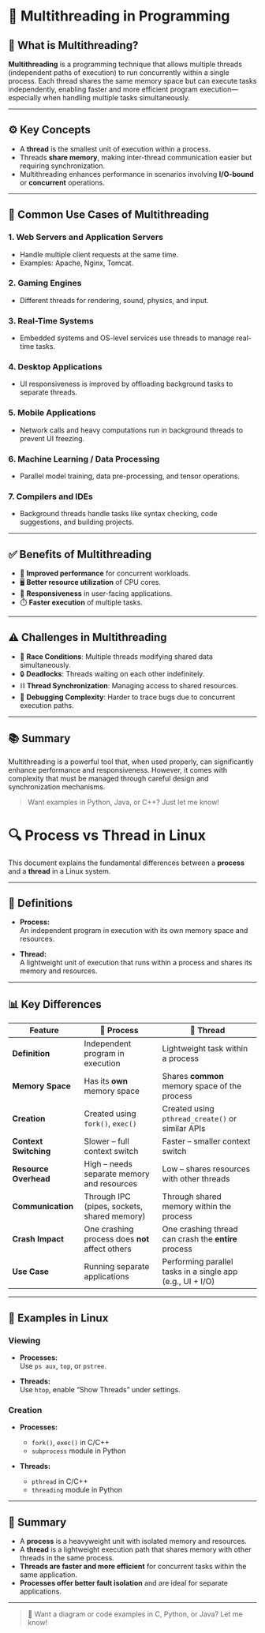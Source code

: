 # 🧵 Multithreading in Programming

## 📌 What is Multithreading?

**Multithreading** is a programming technique that allows multiple threads (independent paths of execution) to run concurrently within a single process. Each thread shares the same memory space but can execute tasks independently, enabling faster and more efficient program execution—especially when handling multiple tasks simultaneously.

---

## ⚙️ Key Concepts

- A **thread** is the smallest unit of execution within a process.
- Threads **share memory**, making inter-thread communication easier but requiring synchronization.
- Multithreading enhances performance in scenarios involving **I/O-bound** or **concurrent** operations.

---

## 📍 Common Use Cases of Multithreading

### 1. **Web Servers and Application Servers**
- Handle multiple client requests at the same time.
- Examples: Apache, Nginx, Tomcat.

### 2. **Gaming Engines**
- Different threads for rendering, sound, physics, and input.

### 3. **Real-Time Systems**
- Embedded systems and OS-level services use threads to manage real-time tasks.

### 4. **Desktop Applications**
- UI responsiveness is improved by offloading background tasks to separate threads.

### 5. **Mobile Applications**
- Network calls and heavy computations run in background threads to prevent UI freezing.

### 6. **Machine Learning / Data Processing**
- Parallel model training, data pre-processing, and tensor operations.

### 7. **Compilers and IDEs**
- Background threads handle tasks like syntax checking, code suggestions, and building projects.

---

## ✅ Benefits of Multithreading

- 🚀 **Improved performance** for concurrent workloads.
- 🖥️ **Better resource utilization** of CPU cores.
- 🧠 **Responsiveness** in user-facing applications.
- ⏱️ **Faster execution** of multiple tasks.

---

## ⚠️ Challenges in Multithreading

- 🧩 **Race Conditions**: Multiple threads modifying shared data simultaneously.
- 🔒 **Deadlocks**: Threads waiting on each other indefinitely.
- ⛓️ **Thread Synchronization**: Managing access to shared resources.
- 🐞 **Debugging Complexity**: Harder to trace bugs due to concurrent execution paths.

---

## 📚 Summary

Multithreading is a powerful tool that, when used properly, can significantly enhance performance and responsiveness. However, it comes with complexity that must be managed through careful design and synchronization mechanisms.

> Want examples in Python, Java, or C++? Just let me know!

# 🔍 Process vs Thread in Linux

This document explains the fundamental differences between a **process** and a **thread** in a Linux system.

---

## 🧠 Definitions

- **Process:**  
  An independent program in execution with its own memory space and resources.

- **Thread:**  
  A lightweight unit of execution that runs within a process and shares its memory and resources.

---

## 📊 Key Differences

| Feature               | 🧩 **Process**                                     | 🧵 **Thread**                                             |
|-----------------------|----------------------------------------------------|------------------------------------------------------------|
| **Definition**        | Independent program in execution                   | Lightweight task within a process                          |
| **Memory Space**      | Has its **own** memory space                       | Shares **common** memory space of the process              |
| **Creation**          | Created using `fork()`, `exec()`                   | Created using `pthread_create()` or similar APIs           |
| **Context Switching** | Slower – full context switch                       | Faster – smaller context switch                            |
| **Resource Overhead** | High – needs separate memory and resources         | Low – shares resources with other threads                  |
| **Communication**     | Through IPC (pipes, sockets, shared memory)        | Through shared memory within the process                   |
| **Crash Impact**      | One crashing process does **not** affect others    | One crashing thread can crash the **entire** process       |
| **Use Case**          | Running separate applications                      | Performing parallel tasks in a single app (e.g., UI + I/O) |

---

## 🔧 Examples in Linux

### Viewing
- **Processes:**  
  Use `ps aux`, `top`, or `pstree`.

- **Threads:**  
  Use `htop`, enable “Show Threads” under settings.

### Creation
- **Processes:**  
  - `fork()`, `exec()` in C/C++  
  - `subprocess` module in Python

- **Threads:**  
  - `pthread` in C/C++  
  - `threading` module in Python

---

## 📌 Summary

- A **process** is a heavyweight unit with isolated memory and resources.
- A **thread** is a lightweight execution path that shares memory with other threads in the same process.
- **Threads are faster and more efficient** for concurrent tasks within the same application.
- **Processes offer better fault isolation** and are ideal for separate applications.

---

> 🧪 Want a diagram or code examples in C, Python, or Java? Let me know!
